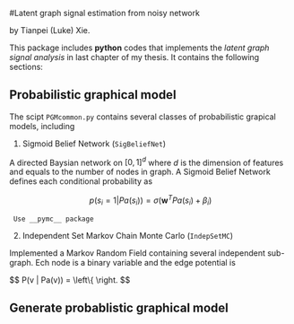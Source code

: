 #Latent graph signal estimation from noisy network

by Tianpei (Luke) Xie. 

This package includes __python__ codes that implements the _latent graph signal analysis_ in last chapter of my thesis. It contains the following sections: 

## Probabilistic graphical model 

The scipt `PGMcommon.py` contains several classes of probabilistic grapical models, including 

  1. Sigmoid Belief Network (`SigBeliefNet`)

   A directed Baysian network on $[0,1]^d$ where $d$ is the dimension of features and equals to the number of nodes in graph. A Sigmoid Belief Network defines each conditional probability as 

$$ p(s_{i} = 1 | Pa(s_{i})) = \sigma\left(\mathbf{w}^{T}Pa(s_{i}) + \beta_{i} \right)  $$

     Use __pymc__ package 

  2. Independent Set Markov Chain Monte Carlo (`IndepSetMC`)

   Implemented a Markov Random Field containing several independent sub-graph. Ech node is a binary variable and the edge potential is

   $$
      P(v | Pa(v)) = \left\\{ \right. 
   $$
  


## Generate probablistic graphical model


